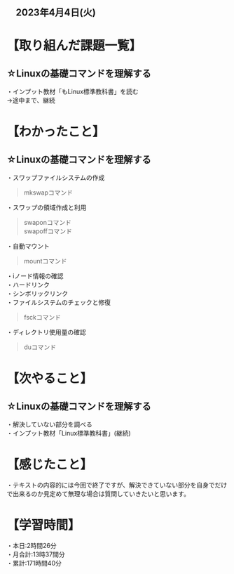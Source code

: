 ## 　2023年4月4日(火)
# 【取り組んだ課題一覧】
## ☆Linuxの基礎コマンドを理解する
・インプット教材「もLinux標準教科書」を読む<br>
→途中まで、継続
# 【わかったこと】
## ☆Linuxの基礎コマンドを理解する
・スワップファイルシステムの作成<br>
>mkswapコマンド

・スワップの領域作成と利用<br>
>swaponコマンド<br>
>swapoffコマンド

・自動マウント<br>
>mountコマンド

・iノード情報の確認<br>
・ハードリンク<br>
・シンボリックリンク<br>
・ファイルシステムのチェックと修復<br>
>fsckコマンド

・ディレクトリ使用量の確認<br>
>duコマンド

# 【次やること】
## ☆Linuxの基礎コマンドを理解する
・解決していない部分を調べる<br>
・インプット教材「Linux標準教科書」(継続)
# 【感じたこと】
・テキストの内容的には今回で終了ですが、解決できていない部分を自身でだけで出来るのか見定めて無理な場合は質問していきたいと思います。
# 【学習時間】
・本日:2時間26分<br>
・月合計:13時37間分<br>
・累計:171時間40分
